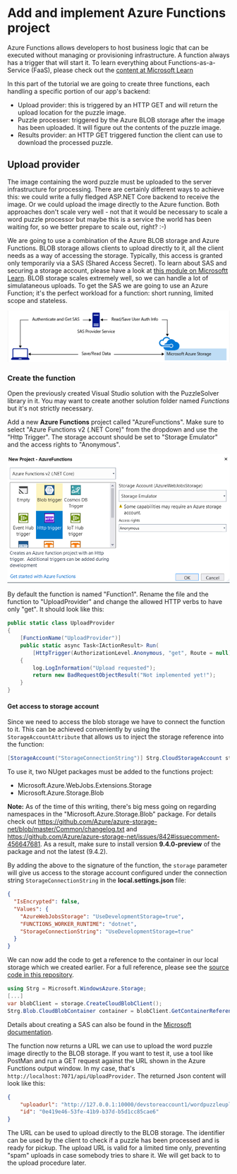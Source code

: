 # Add and implement Azure Functions project

Azure Functions allows developers to host business logic that can be executed without managing or provisioning infrastructure. A function always has a trigger that will start it. To learn everything about Functions-as-a-Service (FaaS), please check out the [content at Microsoft Learn](https://docs.microsoft.com/en-us/learn/browse/?products=azure-functions)

In this part of the tutorial we are going to create three functions, each handling a specific portion of our app's backend:

* Upload provider: this is triggered by an HTTP GET and will return the upload location for the puzzle image.
* Puzzle processer: triggered by the Azure BLOB storage after the image has been uploaded. It will figure out the contents of the puzzle image.
* Results provider: an HTTP GET triggered function the client can use to download the processed puzzle.

## Upload provider
The image containing the word puzzle must be uploaded to the server infrastructure for processing. There are certainly different ways to achieve this: we could write a fully fledged ASP.NET Core backend to receive the image. Or we could upload the image directly to the Azure function. Both approaches don't scale very well - not that it would be necessary to scale a word puzzle processor but maybe this is a service the world has been waiting for, so we better prepare to scale out, right? :-)

We are going to use a combination of the Azure BLOB storage and Azure Functions. BLOB storage allows clients to upload directly to it, all the client needs as a way of accessing the storage. Typically, this access is granted only temporarily via a SAS (Shared Access Secret). To learn about SAS and securing a storage account, please have a look at [this module on Microsoftt Learn](https://docs.microsoft.com/en-us/learn/modules/secure-azure-storage-account/). BLOB storage scales extremely well, so we can handle a lot of simulataneous uploads. To get the SAS we are going to use an Azure Function; it's the perfect workload for a function: short running, limited scope and stateless.

![Uploading to storage](../assets/Getting_SAS.png)

### Create the function
Open the previously created Visual Studio solution with the PuzzleSolver library in it. You may want to create another solution folder named _Functions_ but it's not strictly necessary.

Add a new **Azure Functions** project called "AzureFunctions". Make sure to select "Azure Functions v2 (.NET Core)" from the dropdown and use the "Http Trigger". The storage account should be set to "Storage Emulator" and the access rights to "Anonymous".

![Create Functions Project](../assets/Create_Functions_Project.png)

By default the function is named "Function1". Rename the file and the function to "UploadProvider" and change the allowed HTTP verbs to have only "get". It should look like this:

```cs
public static class UploadProvider
{
    [FunctionName("UploadProvider")]
    public static async Task<IActionResult> Run(
        [HttpTrigger(AuthorizationLevel.Anonymous, "get", Route = null)] HttpRequest req, ILogger log)
    {
        log.LogInformation("Upload requested");
        return new BadRequestObjectResult("Not implemented yet!");
    }
}
```

#### Get access to storage account

Since we need to access the blob storage we have to connect the function to it.
This can be achieved conveniently by using the `StorageAccountAttribute` that allows us to inject the storage reference into the function:

```cs
[StorageAccount("StorageConnectionString")] Strg.CloudStorageAccount storage
```

To use it, two NUget packages must be added to the functions project:

* Microsoft.Azure.WebJobs.Extensions.Storage
* Microsoft.Azure.Storage.Blob

**Note:** As of the time of this writing, there's big mess going on regarding namespaces in the "Microsoft.Azure.Storage.Blob" package. For details check out https://github.com/Azure/azure-storage-net/blob/master/Common/changelog.txt and https://github.com/Azure/azure-storage-net/issues/842#issuecomment-456647681. As a result, make sure to install version **9.4.0-preview** of the package and not the latest (9.4.2).

By adding the above to the signature of the function, the `storage` parameter will give us access to the storage account configured under the connection string `StorageConnectionString` in the **local.settings.json** file:

```json
{
  "IsEncrypted": false,
  "Values": {
    "AzureWebJobsStorage": "UseDevelopmentStorage=true",
    "FUNCTIONS_WORKER_RUNTIME": "dotnet",
    "StorageConnectionString": "UseDevelopmentStorage=true"
  }
}
```

We can now add the code to get a reference to the container in our local storage which we created earlier. For a full reference, please see the [source code in this repository](/src/AzureFunctions/UploadProvider.cs).

```cs
using Strg = Microsoft.WindowsAzure.Storage;
[...]
var blobClient = storage.CreateCloudBlobClient();
Strg.Blob.CloudBlobContainer container = blobClient.GetContainerReference("wordpuzzleupload");
```

Details about creating a SAS can also be found in the [Microsoft documentation](https://docs.microsoft.com/en-us/azure/storage/blobs/storage-dotnet-shared-access-signature-part-2).

The function now returns a URL we can use to upload the word puzzle image directly to the BLOB storage.
If you want to test it, use a tool like PostMan and run a GET request against the URL shown in the Azure Functions output window. In my case, that's `http://localhost:7071/api/UploadProvider`. The returned Json content will look like this:

```json
{
    "uploadurl": "http://127.0.0.1:10000/devstoreaccount1/wordpuzzleuploads/0e419e46-53fe-41b9-b37d-b5d1cc85cae6?sv=2018-03-28&sr=b&sig=O%2BqJ47mex%2FxhOM4ifn1W2M%2FWsfH19SUmfV96apQ76uw%3D&se=2019-02-27T08%3A33%3A38Z&sp=cw",
    "id": "0e419e46-53fe-41b9-b37d-b5d1cc85cae6"
}
```

The URL can be used to upload directly to the BLOB storage. The identifier can be used by the client to check if a puzzle has been processed and is ready for pickup.
The upload URL is valid for a limited time only, preventing "spam" uploads in case somebody tries to share it. We will get back to to the upload procedure later.